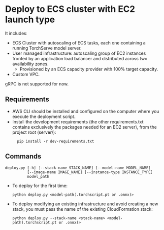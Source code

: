 # Deploy to ECS cluster with EC2 launch type

It includes:
- ECS Cluster with autoscaling of ECS tasks, each one containing a running TorchServe model server.
- User managed infrastructure: autoscaling group of EC2 instances fronted by an application load balancer and distributed
  across two availability zones.
  - Provisioned by an ECS capacity provider with 100% target capacity.
- Custom VPC.

gRPC is not supported for now.

## Requirements

- AWS CLI should be installed and configured on the computer where you execute the deployment script.
- Install the development requirements (the other requirements.txt contains exclusively the packages
  needed for an EC2 server), from the project root (server/):
  ```
    pip install -r dev-requirements.txt
  ```

## Commands

```
deploy.py [-h] [--stack-name STACK_NAME] [--model-name MODEL_NAME]
          [--image-name IMAGE_NAME] [--instance-type INSTANCE_TYPE]
          model_path
```

- To deploy for the first time:

  `python deploy.py <model-path(.torchscript.pt or .onnx)>`

- To deploy modifying an existing infrastructure and avoid creating a new stack, you must pass the name of the existing CloudFormation stack:

  `python deploy.py --stack-name <stack-name> <model-path(.torchscript.pt or .onnx)>`
